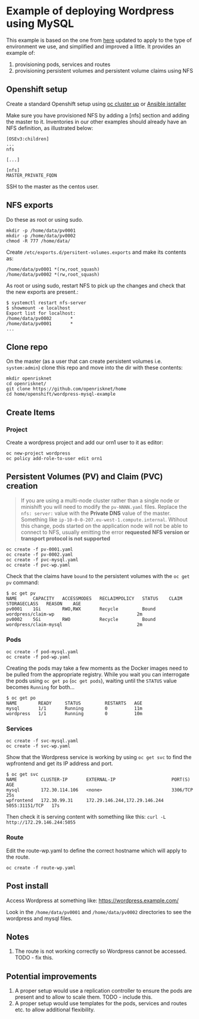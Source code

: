 # Example of deploying Wordpress using MySQL

This example is based on the one from 
[here](https://github.com/openshift/origin/tree/master/examples/wordpress)
updated to apply to the type of environment we use, and simplified and improved
a little. It provides an example of:

1. provisioning pods, services and routes
1. provisioning persistent volumes and persistent volume claims using NFS

## Openshift setup

Create a standard Openshift setup using 
[oc cluster up](https://github.com/OpenRiskNet/home/blob/master/openshift/openshift_centos.md) 
or [Ansible isntaller](https://github.com/OpenRiskNet/home/blob/master/openshift/ansible-all-in-one.md)

Make sure you have provisioned NFS by adding a \[nfs\] section and adding the master to
it. Inventories in our other examples should already have an NFS definition,
as illustrated below:

    [OSEv3:children]
    ...
    nfs
    
    [...]
    
    [nfs]
    MASTER_PRIVATE_FQDN


SSH to the master as the centos user. 

## NFS exports

Do these as root or using sudo.

```
mkdir -p /home/data/pv0001
mkdir -p /home/data/pv0002
chmod -R 777 /home/data/
```

Create `/etc/exports.d/persitent-volumes.exports` and make its contents as:
```
/home/data/pv0001 *(rw,root_squash)
/home/data/pv0002 *(rw,root_squash)
```

As root or using sudo, restart NFS to pick up the changes and check that
the new exports are present.:
```
$ systemctl restart nfs-server
$ showmount -e localhost
Export list for localhost:
/home/data/pv0002       *
/home/data/pv0001       *
...
```

## Clone repo
On the master (as a user that can create persistent volumes i.e. `system:admin`)
clone this repo and move into the dir with these contents:
```
mkdir openrisknet
cd openrisknet/
git clone https://github.com/openrisknet/home
cd home/openshift/wordpress-mysql-example
```

## Create Items

### Project

Create a wordpress project and add our orn1 user to it as editor:
```
oc new-project wordpress
oc policy add-role-to-user edit orn1
```

## Persistent Volumes (PV) and Claim (PVC) creation

>   If you are using a multi-node cluster rather than a single node or minishift
    you will need to modify the `pv-NNNN.yaml` files. Replace
    the `nfs: server:` value with the **Private DNS** value of the master.
    Something like `ip-10-0-0-207.eu-west-1.compute.internal`. Wtihout this
    change, pods started on the application node will not be able to connect to
    NFS, usually emitting the error
    **requested NFS version or transport protocol is not supported**

```
oc create -f pv-0001.yaml
oc create -f pv-0002.yaml
oc create -f pvc-mysql.yaml
oc create -f pvc-wp.yaml
```

Check that the claims have `bound` to the persistent volumes with the
`oc get pv` command:

```
$ oc get pv
NAME      CAPACITY   ACCESSMODES   RECLAIMPOLICY   STATUS    CLAIM                   STORAGECLASS   REASON    AGE
pv0001    1Gi        RWO,RWX       Recycle         Bound     wordpress/claim-wp                               2m
pv0002    5Gi        RWO           Recycle         Bound     wordpress/claim-mysql                            2m
```
    
### Pods

```
oc create -f pod-mysql.yaml
oc create -f pod-wp.yaml
```
Creating the pods may take a few moments as the Docker images need to be pulled
from the appropriate registry. While you wait you can interrogate the pods using
`oc get po` (`oc get pods`), waiting until the `STATUS` value
becomes `Running` for both...

```
$ oc get po
NAME        READY     STATUS         RESTARTS   AGE
mysql       1/1       Running        0          11m
wordpress   1/1       Running        0          10m
```

### Services

```
oc create -f svc-mysql.yaml
oc create -f svc-wp.yaml
```
Show that the Wordpress service is working by using `oc get svc` to find the wpfrontend
and get its IP address and port.

```
$ oc get svc
NAME         CLUSTER-IP       EXTERNAL-IP                     PORT(S)          AGE
mysql        172.30.114.106   <none>                          3306/TCP         25s
wpfrontend   172.30.99.31     172.29.146.244,172.29.146.244   5055:31151/TCP   17s
```

Then check it is serving content with something like this:
`curl -L http://172.29.146.244:5055`

### Route

Edit the route-wp.yaml to define the correct hostname which will apply to the route.
```
oc create -f route-wp.yaml
```

## Post install

Access Wordpress at something like: https://wordpress.example.com/

Look in the `/home/data/pv0001` and `/home/data/pv0002` directories
to see the wordpress and mysql files.

## Notes

1. The route is not working correctly so Wordpress cannot be accessed. TODO - fix this.

## Potential improvements

1. A proper setup would use a replication controller to ensure the pods are present
and to allow to scale them. TODO - include this.
2. A proper setup would use templates for the pods, services and routes etc. to allow
additional flexibility. 

